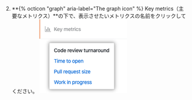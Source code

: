 2. **{% octicon "graph" aria-label="The graph icon" %} Key metrics（主要なメトリクス）**の下で、表示させたいメトリクスの名前をクリックしてください。 ![主要なメトリクスのリスト](/assets/images/help/insights/key-metrics-list.png)